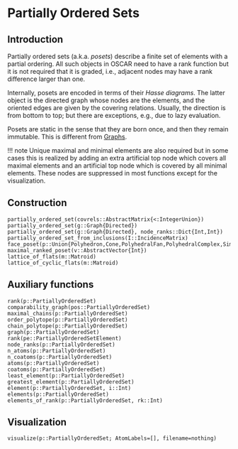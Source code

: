 # Partially Ordered Sets

## Introduction

Partially ordered sets (a.k.a. *posets*) describe a finite set of elements with a partial ordering.
All such objects in OSCAR need to have a rank function but it is not required
that it is graded, i.e., adjacent nodes may have a rank difference larger than one.

Internally, posets are encoded in terms of their *Hasse diagrams*.
The latter object is the directed graph whose nodes are the elements, and the oriented edges are given by the covering relations.
Usually, the direction is from bottom to top; but there are exceptions, e.g., due to lazy evaluation.

Posets are static in the sense that they are born once, and then they remain immutable.
This is different from [Graphs](@ref).

!!! note
    Unique maximal and minimal elements are also required but in some cases this is realized by adding an extra
    artificial top node which covers all maximal elements and an artificial top node which is covered by all minimal elements.
    These nodes are suppressed in most functions except for the visualization.


## Construction

```@docs
partially_ordered_set(covrels::AbstractMatrix{<:IntegerUnion})
partially_ordered_set(g::Graph{Directed})
partially_ordered_set(g::Graph{Directed}, node_ranks::Dict{Int,Int})
partially_ordered_set_from_inclusions(I::IncidenceMatrix)
face_poset(p::Union{Polyhedron,Cone,PolyhedralFan,PolyhedralComplex,SimplicialComplex})
maximal_ranked_poset(v::AbstractVector{Int})
lattice_of_flats(m::Matroid)
lattice_of_cyclic_flats(m::Matroid)
```


## Auxiliary functions

```@docs
rank(p::PartiallyOrderedSet)
comparability_graph(pos::PartiallyOrderedSet)
maximal_chains(p::PartiallyOrderedSet)
order_polytope(p::PartiallyOrderedSet)
chain_polytope(p::PartiallyOrderedSet)
graph(p::PartiallyOrderedSet)
rank(pe::PartiallyOrderedSetElement)
node_ranks(p::PartiallyOrderedSet)
n_atoms(p::PartiallyOrderedSet)
n_coatoms(p::PartiallyOrderedSet)
atoms(p::PartiallyOrderedSet)
coatoms(p::PartiallyOrderedSet)
least_element(p::PartiallyOrderedSet)
greatest_element(p::PartiallyOrderedSet)
element(p::PartiallyOrderedSet, i::Int)
elements(p::PartiallyOrderedSet)
elements_of_rank(p::PartiallyOrderedSet, rk::Int)
```

## Visualization

```@docs
visualize(p::PartiallyOrderedSet; AtomLabels=[], filename=nothing)
```
